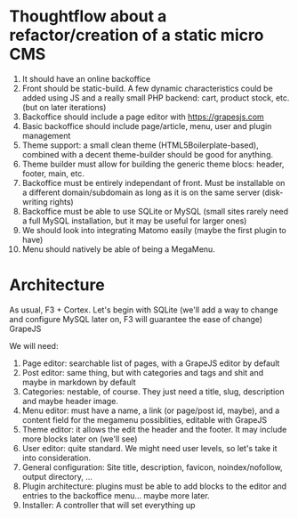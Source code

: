 # Thoughtflow about a refactor/creation of a static micro CMS

1. It should have an online backoffice
2. Front should be static-build. A few dynamic characteristics could be added using JS and a really small PHP backend: cart, product stock, etc. (but on later iterations)
3. Backoffice should include a page editor with https://grapesjs.com
4. Basic backoffice should include page/article, menu, user and plugin management
5. Theme support: a small clean theme (HTML5Boilerplate-based), combined with a decent theme-builder should be good for anything.
6. Theme builder must allow for building the generic theme blocs: header, footer, main, etc.
7. Backoffice must be entirely independant of front. Must be installable on a different domain/subdomain as long as it is on the same server (disk-writing rights)
8. Backoffice must be able to use SQLite or MySQL (small sites rarely need a full MySQL installation, but it may be useful for larger ones)
9. We should look into integrating Matomo easily (maybe the first plugin to have)
10. Menu should natively be able of being a MegaMenu.

# Architecture

As usual, F3 + Cortex.
Let's begin with SQLite (we'll add a way to change and configure MySQL later on, F3 will guarantee the ease of change)
GrapeJS

We will need:
1. Page editor: searchable list of pages, with a GrapeJS editor by default
2. Post editor: same thing, but with categories and tags and shit and maybe in markdown by default
3. Categories: nestable, of course. They just need a title, slug, description and maybe header image.
4. Menu editor: must have a name, a link (or page/post id, maybe), and a content field for the megamenu possiblities, editable with GrapeJS
5. Theme editor: it allows the edit the header and the footer. It may include more blocks later on (we'll see)
6. User editor: quite standard. We might need user levels, so let's take it into consideration.
7. General configuration: Site title, description, favicon, noindex/nofollow, output directory, ...
8. Plugin architecture: plugins must be able to add blocks to the editor and entries to the backoffice menu... maybe more later.
9. Installer: A controller that will set everything up
